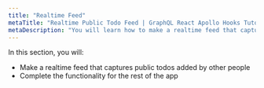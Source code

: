 ```yaml
---
title: "Realtime Feed"
metaTitle: "Realtime Public Todo Feed | GraphQL React Apollo Hooks Tutorial"
metaDescription: "You will learn how to make a realtime feed that captures public todos added by other people."
---
```


In this section, you will:

- Make a realtime feed that captures public todos added by other people
- Complete the functionality for the rest of the app
